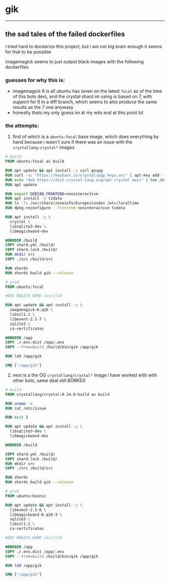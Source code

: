 # gik

---

## the sad tales of the failed dockerfiles

i tried hard to dockerize this project, but i am not big brain enough it seems for that to be possible

imagemagick seems to just output black images with the following dockerfiles

### guesses for why this is:

- imagemagick 6 is all ubuntu has (even on the latest `focal` as of the time of this bots dev), and the crystal shard im using is based on 7, with _support_ for 6 in a diff branch, which seems to also produce the same results as the 7 one anywasy
- honestly thats my only guess im at my wits end at this point lol

### the attempts:

1. first of which is a `ubuntu:focal` base image, which does everything by hand because i wasn't sure if there was an issue with the `crystallang:crystal*` images

```dockerfile
# build
FROM ubuntu:focal as build

RUN apt update && apt install -y curl gnupg
RUN curl -sL "https://keybase.io/crystal/pgp_keys.asc" | apt-key add -
RUN echo "deb https://dist.crystal-lang.org/apt crystal main" | tee /etc/apt/sources.list.d/crystal.list
RUN apt update

RUN export DEBIAN_FRONTEND=noninteractive
RUN apt install -y tzdata
RUN ln -fs /usr/share/zoneinfo/Europe/London /etc/localtime
RUN dpkg-reconfigure --frontend noninteractive tzdata

RUN apt install -y \
  crystal \
  libsqlite3-dev \
  libmagickwand-dev

WORKDIR /build
COPY shard.yml /build/
COPY shard.lock /build/
RUN mkdir src
COPY ./src /build/src

RUN shards
RUN shards build gik --release

# prod
FROM ubuntu:focal

#ENV MAGICK_HOME /usr/lib

RUN apt update && apt install -y \
  imagemagick-6.q16 \
  libssl1.1 \
  libevent-2.1-7 \
  sqlite3 \
  ca-certificates

WORKDIR /app
COPY ./.env.dist /app/.env
COPY --from=build /build/bin/gik /app/gik

RUN ldd /app/gik

CMD ["/app/gik"]
```

2. next is a the OG `crystallang/crystal*` image i have worked with with other bots, same deal still BORKED

```dockerfile
# build
FROM crystallang/crystal:0.34.0-build as build

RUN uname -a
RUN cat /etc/issue

RUN exit 1

RUN apt update && apt install -y \
  libsqlite3-dev \
  libmagickwand-dev

WORKDIR /build

COPY shard.yml /build/
COPY shard.lock /build/
RUN mkdir src
COPY ./src /build/src

RUN shards
RUN shards build gik --release

# prod
FROM ubuntu:bionic

RUN apt update && apt install -y \
  libevent-2.1-6 \
  libmagickwand-6.q16-3 \
  sqlite3 \
  libssl1.1 \
  ca-certificates

#ENV MAGICK_HOME /usr/lib

WORKDIR /app
COPY ./.env.dist /app/.env
COPY --from=build /build/bin/gik /app/gik

RUN ldd /app/gik

CMD ["/app/gik"]
```
